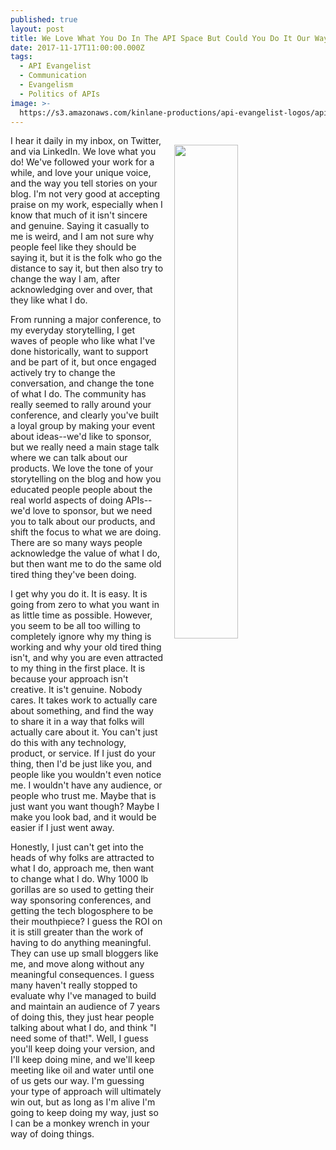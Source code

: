 ```yaml
---
published: true
layout: post
title: We Love What You Do In The API Space But Could You Do It Our Way
date: 2017-11-17T11:00:00.000Z
tags:
  - API Evangelist
  - Communication
  - Evangelism
  - Politics of APIs
image: >-
  https://s3.amazonaws.com/kinlane-productions/api-evangelist-logos/api-evangelist-butterfly-vertical.png
---
```

<p><img src="https://s3.amazonaws.com/kinlane-productions/api-evangelist-logos/api-evangelist-butterfly-vertical.png" align="right" width="45%" style="padding: 15px;" /></p>I hear it daily in my inbox, on Twitter, and via LinkedIn. We love what you do! We've followed your work for a while, and love your unique voice, and the way you tell stories on your blog. I'm not very good at accepting praise on my work, especially when I know that much of it isn't sincere and genuine. Saying it casually to me is weird, and I am not sure why people feel like they should be saying it, but it is the folk who go the distance to say it, but then also try to change the way I am, after acknowledging over and over, that they like what I do.

From running a major conference, to my everyday storytelling, I get waves of people who like what I've done historically, want to support and be part of it, but once engaged actively try to change the conversation, and change the tone of what I do. The community has really seemed to rally around your conference, and clearly you've built a loyal group by making your event about ideas--we'd like to sponsor, but we really need a main stage talk where we can talk about our products. We love the tone of your storytelling on the blog and how you educated people people about the real world aspects of doing APIs--we'd love to sponsor, but we need you to talk about our products, and shift the focus to what we are doing. There are so many ways people acknowledge the value of what I do, but then want me to do the same old tired thing they've been doing. 

I get why you do it. It is easy. It is going from zero to what you want in as little time as possible. However, you seem to be all too willing to completely ignore why my thing is working and why your old tired thing isn't, and why you are even attracted to my thing in the first place. It is because your approach isn't creative. It is't genuine. Nobody cares. It takes work to actually care about something, and find the way to share it in a way that folks will actually care about it. You can't just do this with any technology, product, or service. If I just do your thing, then I'd be just like you, and people like you wouldn't even notice me. I wouldn't have any audience, or people who trust me. Maybe that is just want you want though? Maybe I make you look bad, and it would be easier if I just went away.

Honestly, I just can't get into the heads of why folks are attracted to what I do, approach me, then want to change what I do. Why 1000 lb gorillas are so used to getting their way sponsoring conferences, and getting the tech blogosphere to be their mouthpiece? I guess the ROI on it is still greater than the work of having to do anything meaningful. They can use up small bloggers like me, and move along without any meaningful consequences. I guess many haven't really stopped to evaluate why I've managed to build and maintain an audience of 7 years of doing this, they just hear people talking about what I do, and think "I need some of that!". Well, I guess you'll keep doing your version, and I'll keep doing mine, and we'll keep meeting like oil and water until one of us gets our way. I'm guessing your type of approach will ultimately win out, but as long as I'm alive I'm going to keep doing my way, just so I can be a monkey wrench in your way of doing things.
